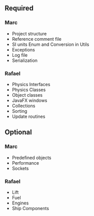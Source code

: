 ## Required

### Marc

- Project structure
- Reference comment file
- SI units Enum and Conversion in Utils
- Exceptions
- Log file
- Serialization

### Rafael

- Physics Interfaces
- Physics Classes
- Object classes
- JavaFX windows
- Collections
- Sorting
- Update routines

## Optional

### Marc

- Predefined objects
- Performance
- Sockets

### Rafael

- Lift
- Fuel
- Engines
- Ship Components
